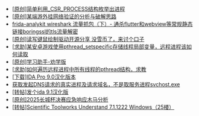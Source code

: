 + [[原创]简单利用_CSR_PROCESS结构枚举出进程](https://bbs.kanxue.com/thread-286312.htm)
+ [[原创]某端游外挂网络验证的分析与破解思路](https://bbs.kanxue.com/thread-286748.htm)
+ [frida-analykit   wireshark 流量抓包（下）- 通杀flutter和webview等常规静态链接boringssl的tls流量解密](https://bbs.kanxue.com/thread-286620.htm)
+ [[原创]读写键鼠绘制驱动开源分享 没雪币了，来讨个口子](https://bbs.kanxue.com/thread-286756.htm)
+ [[求助]某安卓游戏使用pthread_setspecific存储线程局部变量，远程进程该如何读取](https://bbs.kanxue.com/thread-286750.htm)
+ [[原创]学习助手-劝学版](https://bbs.kanxue.com/thread-286541.htm)
+ [[求助]如何遍历远程进程中所有线程的pthread结构，求教](https://bbs.kanxue.com/thread-286754.htm)
+ [[下载]IDA Pro 9.0汉化版本](https://bbs.kanxue.com/thread-286332.htm)
+ [获取发起DNS请求的真实进程及请求域名，不是取服务进程svchost.exe](https://bbs.kanxue.com/thread-286593.htm)
+ [[转帖]发个ida 9.1汉化版](https://bbs.kanxue.com/thread-286390.htm)
+ [[原创]2025长城杯决赛应急响应木马分析](https://bbs.kanxue.com/thread-286763.htm)
+ [[转帖]Scientific Toolworks Understand 7.1.1222 Windows（25楼）](https://bbs.kanxue.com/thread-280018.htm)
